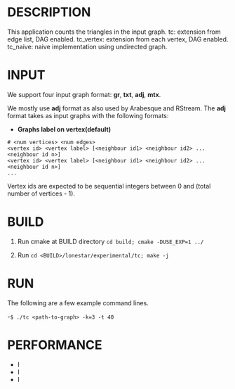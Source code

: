 DESCRIPTION 
===========

This application counts the triangles in the input graph.
tc: extension from edge list, DAG enabled.
tc_vertex: extension from each vertex, DAG enabled.
tc_naive: naive implementation using undirected graph.

INPUT
===========

We support four input graph format: **gr**, **txt**, **adj**, **mtx**.

We mostly use **adj** format as also used by Arabesque and RStream.
The **adj** format takes as input graphs with the following formats:

* **Graphs label on vertex(default)**
```
# <num vertices> <num edges>
<vertex id> <vertex label> [<neighbour id1> <neighbour id2> ... <neighbour id n>]
<vertex id> <vertex label> [<neighbour id1> <neighbour id2> ... <neighbour id n>]
...
```

Vertex ids are expected to be sequential integers between 0 and (total number of vertices - 1).

BUILD
===========

1. Run cmake at BUILD directory `cd build; cmake -DUSE_EXP=1 ../`

2. Run `cd <BUILD>/lonestar/experimental/tc; make -j`

RUN
===========

The following are a few example command lines.

-`$ ./tc <path-to-graph> -k=3 -t 40`

PERFORMANCE
===========
- I
- I
- I
